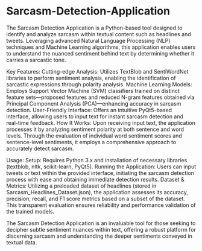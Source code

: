 # Sarcasm-Detection-Application


The Sarcasm Detection Application is a Python-based tool designed to identify and analyze sarcasm within textual content such as headlines and tweets. Leveraging advanced Natural Language Processing (NLP) techniques and Machine Learning algorithms, this application enables users to understand the nuanced sentiment behind text by determining whether it carries a sarcastic tone.

Key Features:
Cutting-edge Analysis: Utilizes TextBlob and SentiWordNet libraries to perform sentiment analysis, enabling the identification of sarcastic expressions through polarity analysis.
Machine Learning Models: Employs Support Vector Machine (SVM) classifiers trained on distinct feature sets—proposed features and reduced N-gram features obtained via Principal Component Analysis (PCA)—enhancing accuracy in sarcasm detection.
User-Friendly Interface: Offers an intuitive PyQt5-based interface, allowing users to input text for instant sarcasm detection and real-time feedback.
How It Works:
Upon receiving input text, the application processes it by analyzing sentiment polarity at both sentence and word levels. Through the evaluation of individual word sentiment scores and sentence-level sentiments, it employs a comprehensive approach to accurately detect sarcasm.

Usage:
Setup: Requires Python 3.x and installation of necessary libraries (textblob, nltk, scikit-learn, PyQt5).
Running the Application: Users can input tweets or text within the provided interface, initiating the sarcasm detection process with ease and obtaining immediate detection results.
Dataset & Metrics:
Utilizing a preloaded dataset of headlines (stored in Sarcasm_Headlines_Dataset.json), the application assesses its accuracy, precision, recall, and F1 score metrics based on a subset of the dataset. This transparent evaluation ensures reliability and performance validation of the trained models.

The Sarcasm Detection Application is an invaluable tool for those seeking to decipher subtle sentiment nuances within text, offering a robust platform for discerning sarcasm and understanding the deeper sentiments conveyed in textual data.


